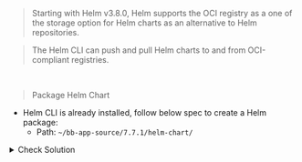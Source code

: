 > Starting with Helm v3.8.0, Helm supports the OCI registry as a one of the storage option for Helm charts as an alternative to Helm repositories. 

> The Helm CLI can push and pull Helm charts to and from OCI-compliant registries.

<br>

> Package Helm Chart
- Helm CLI is already installed, follow below spec to create a Helm package:
    - Path: `~/bb-app-source/7.7.1/helm-chart/`

<details><summary>Check Solution</summary>

```
helm package ~/bb-app-source/7.7.1/helm-chart/
```{{exec}}

</details>

<br>

> Check that a new `block-buster-helm-app-7.7.1.tgz` file is created
```
ll ~/bb-app-source/
```{{exec}}

<br>

> Login to OCI Repo
- Login to `GHCR OCI Repo` using Helm CLI
    - Domain: `ghcr.io`
    - Username: `Replace-with-your-Github-Username`
    - Password: `Use your Github Pesonal Access Token (PAT)`

<details><summary>Check Solution</summary>

```
helm registry login ghcr.io --username $GH_USERNAME
```{{exec}}

</details>

<br>

> Push to OCI Repo
- Push to OCI Repo following below spec:
    - Artifact: `~/bb-app-source/block-buster-helm-app-7.7.1.tgz`
    - Repo: `oci://ghcr.io/$GH_USERNAME/bb-app`


<details><summary>Check Solution</summary>

```
helm push ~/bb-app-source/block-buster-helm-app-7.7.1.tgz oci://ghcr.io/$GH_USERNAME/bb-app
```{{exec}}

</details>

<br>

#### Go to GitHub Package and checkout the new package - https://github.com/$GH_USERNAME?tab=packages

> Replace $GH_USERNAME with your GitHub Username